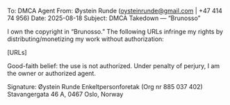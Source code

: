 ﻿To: <Platform> DMCA Agent
From: Øystein Runde (oysteinrunde@gmail.com | +47 414 74 956)
Date: 2025-08-18
Subject: DMCA Takedown — “Brunosso”

I own the copyright in “Brunosso.” The following URLs infringe my rights by
distributing/monetizing my work without authorization:

[URLs]

Good-faith belief: the use is not authorized.
Under penalty of perjury, I am the owner or authorized agent.

Signature:
Øystein Runde
Enkeltpersonforetak (Org nr 885 037 402)
Stavangergata 46 A, 0467 Oslo, Norway
